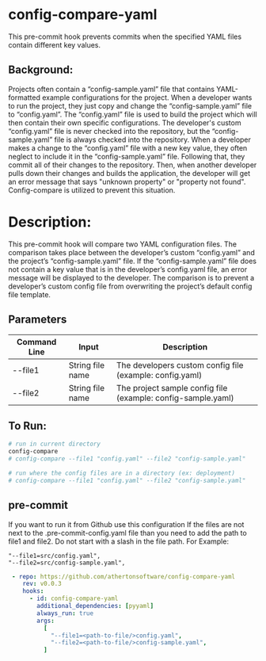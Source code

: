 <!--
Copyright 2023 Tony Akocs
SPDX-License-Identifier: MIT
-->
# config-compare-yaml
This pre-commit hook prevents commits when the specified YAML files contain different key values.

## Background:
Projects often contain a “config-sample.yaml” file that contains YAML-formatted example 
configurations for the project. When a developer wants to run the project, they just 
copy and change the “config-sample.yaml” file to “config.yaml”. The “config.yaml” file 
is used to build the project which will then contain their own specific configurations. 
The developer's custom “config.yaml” file is never checked into the repository, but 
the “config-sample.yaml” file is always checked into the repository. When a developer 
makes a change to the “config.yaml” file with a new key value, they often neglect to 
include it in the “config-sample.yaml” file. Following that, they commit all of their 
changes to the repository. Then, when another developer pulls down their changes and 
builds the application, the developer will get an error message that says 
"unknown property" or "property not found". Config-compare is utilized to prevent 
this situation.

# Description:
This pre-commit hook will compare two YAML configuration files. The comparison takes 
place between the developer’s custom “config.yaml” and the project’s 
“config-sample.yaml” file. If the “config-sample.yaml” file does not contain a key 
value that is in the developer’s config.yaml file, an error message will be displayed 
to the developer. The comparison is to prevent a developer’s custom config file from 
overwriting the project’s default config file template.

## Parameters
| Command Line    | Input                   | Description                                                    |
| --------------- | ----------------------- | -------------------------------------------------------------- |
| --file1         |  String file name       | The developers custom config file (example: config.yaml)       |
| --file2         |  String file name       | The project sample config file (example: config-sample.yaml)   |

## To Run:

```bash
# run in current directory
config-compare
# config-compare --file1 "config.yaml" --file2 "config-sample.yaml"

# run where the config files are in a directory (ex: deployment)
# config-compare --file1 "config.yaml" --file2 "config-sample.yaml"
```


## pre-commit
If you want to run it from Github use this configuration
If the files are not next to the .pre-commit-config.yaml file than you need to add the 
path to file1 and file2. Do not start with a slash in the file path. 
For Example: 

    "--file1=src/config.yaml",
    "--file2=src/config-sample.yaml",

```yaml
 - repo: https://github.com/athertonsoftware/config-compare-yaml
    rev: v0.0.3
    hooks:
      - id: config-compare-yaml
        additional_dependencies: [pyyaml]
        always_run: true
        args:
          [
            "--file1=<path-to-file/>config.yaml",
            "--file2=<path-to-file/>config-sample.yaml",
          ]
```
